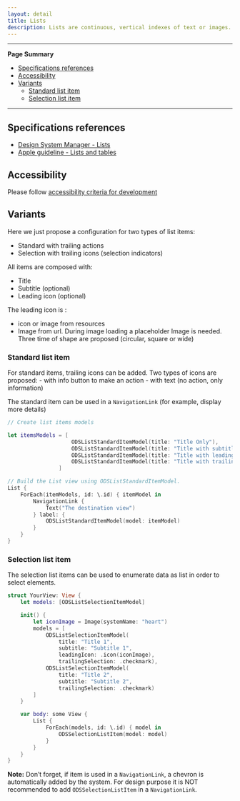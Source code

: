```yaml
---
layout: detail
title: Lists
description: Lists are continuous, vertical indexes of text or images.
---
```


---

**Page Summary**

* [Specifications references](#specifications-references)
* [Accessibility](#accessibility)
* [Variants](#variants)
   * [Standard list item](#standard-list-item)
   * [Selection list item](#selection-list-item)

---

## Specifications references

- [Design System Manager - Lists](https://system.design.orange.com/0c1af118d/p/09a804-lists/b/669743)
- [Apple guideline - Lists and tables](https://developer.apple.com/design/human-interface-guidelines/components/layout-and-organization/lists-and-tables)

## Accessibility

Please follow [accessibility criteria for development](https://a11y-guidelines.orange.com/en/mobile/ios/)

## Variants
   
Here we just propose a configuration for two types of list items:
- Standard with trailing actions
- Selection with trailing icons (selection indicators) 
  
All items are composed with:
- Title
- Subtitle (optional)
- Leading icon (optional)

The leading icon is :
- icon or image from resources
- Image from url. During image loading a placeholder Image is needed. Three time of shape are proposed (circular, square or wide)
    
 
### Standard list item 
 
 For standard items, trailing icons can be added. Two types of icons are proposed:
    - with info button to make an action
    - with text (no action, only information)
    
The standard item can be used in a `NavigationLink` (for example, display more details)

```swift
// Create list items models

let itemsModels = [ 
                    ODSListStandardItemModel(title: "Title Only"),
                    ODSListStandardItemModel(title: "Title with subtitle", subtitle: "subtitle"),    
                    ODSListStandardItemModel(title: "Title with leading icon", leadingIcon: .icon(Image(systemName: "heart"))),
                    ODSListStandardItemModel(title: "Title with trailing action", ODSListItemTrailingActions(displayText: "Details")),
                ]

// Build the List view using ODSListStandardItemModel.
List {
    ForEach(itemModels, id: \.id) { itemModel in
        NavigationLink {
            Text("The destination view")
        } label: {
            ODSListStandardItemModel(model: itemModel)
        }
    }
}
```

### Selection list item

The selection list items can be used to enumerate data as list in order to select elements.

```swift
struct YourView: View {
    let models: [ODSListSelectionItemModel]

    init() {
        let iconImage = Image(systemName: "heart")
        models = [
            ODSListSelectionItemModel(
                title: "Title 1",
                subtitle: "Subtitle 1",
                leadingIcon: .icon(iconImage),
                trailingSelection: .checkmark),
            ODSListSelectionItemModel(
                title: "Title 2",
                subtitle: "Subtitle 2",
                trailingSelection: .checkmark)
        ]
    }

    var body: some View {
        List {
            ForEach(models, id: \.id) { model in
                ODSSelectionListItem(model: model)
            }
        }
    }
}     
```

**Note:** Don’t forget, if item is used in a `NavigationLink`, a chevron is automatically added by the system. For design purpose it is NOT recommended to add `ODSSelectionListItem` in a `NavigationLink`.

